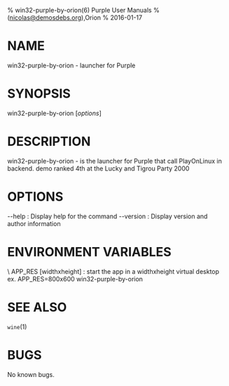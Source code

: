 % win32-purple-by-orion(6) Purple User Manuals
%  (nicolas@demosdebs.org),Orion
% 2016-01-17

# NAME
win32-purple-by-orion - launcher for Purple

# SYNOPSIS
win32-purple-by-orion [*options*]

# DESCRIPTION
win32-purple-by-orion - is the launcher for Purple that call PlayOnLinux in backend.
demo ranked 4th at the Lucky and Tigrou Party 2000

# OPTIONS
\--help
:   Display help for the command
\--version
:   Display version and author information

# ENVIRONMENT VARIABLES
\ APP_RES [widthxheight]
:	start the app in a widthxheight virtual desktop  
	ex. APP_RES=800x600 win32-purple-by-orion

# SEE ALSO
`wine`(1)

# BUGS
No known bugs.
